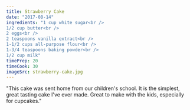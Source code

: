```yaml
---
title: Strawberry Cake
date: "2017-08-14"
ingredients: "1 cup white sugar<br />
1/2 cup butter<br />
2 eggs<br />
2 teaspoons vanilla extract<br />
1-1/2 cups all-purpose flour<br />
1-3/4 teaspoons baking powder<br />
1/2 cup milk"
timePrep: 20
timeCook: 30
imageSrc: strawberry-cake.jpg
---
```


"This cake was sent home from our children's school. It is the simplest, great tasting cake I've ever made. Great to make with the kids, especially for cupcakes."
